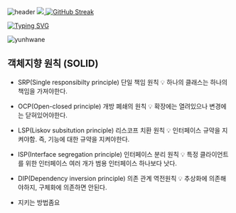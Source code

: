 ![header](https://capsule-render.vercel.app/api?type=waving&color=gradient&height=120&animation=fadeIn&section=footer&text=🚗🚘🚛&fontAlign=70)
<a href="s">
  <img src="https://github-readme-stats.vercel.app/api/top-langs/?username=yunhwane&exclude_repo=dkssud8150.github.io&layout=compact&theme=tokyonight" />
</a>
[![GitHub Streak](https://github-readme-streak-stats.herokuapp.com/?user=yunhwane&theme=tokyonight)](https://git.io/streak-stats)



[![Typing SVG](https://readme-typing-svg.demolab.com?font=Young+Serif&weight=500&size=22&pause=1000&color=1113F7&background=B9FFD400&random=false&width=435&height=80&lines=%F0%9F%90%AF%F0%9F%A4%96%F0%9F%98%80%F0%9F%98%83%F0%9F%98%84%F0%9F%98%81%F0%9F%A5%B5%F0%9F%A4%A2%F0%9F%98%9F)](https://git.io/typing-svg)

<p align="left"> <img src="https://komarev.com/ghpvc/?username=yunhwane&label=Profile%20views&color=0e75b6&style=flat" alt="yunhwane" /> </p>

## 객체지향 원칙 (SOLID)

- SRP(Single responsibilty principle) 단일 책임 원칙
💡 하나의 클래스는 하나의 책임을 가져야한다.
- OCP(Open-closed principle) 개방 폐쇄의 원칙
💡 확장에는 열려있으나 변경에는 닫혀있어야한다.
- LSP(Liskov subsitution principle) 리스코프 치환 원칙
💡 인터페이스 규약을 지켜야함. 즉, 기능에 대한 규약을 지켜야한다.
- ISP(Interface segregation principle) 인터페이스 분리 원칙
💡 특정 클라이언트를 위한 인터페이스 여러 개가 범용 인터페이스 하나보다 낫다.
- DIP(Dependency inversion principle) 의존 관계 역전원칙
💡 추상화에 의존해야하지, 구체화에 의존하면 안된다.

- 지키는 방법좀요 
<!--
**yunhwane/yunhwane** is a ✨ _special_ ✨ repository because its `README.md` (this file) appears on your GitHub profile.

Here are some ideas to get you started:




- 🌱 I’m currently learning ...
- 👯 I’m looking to collaborate on ...
- 🤔 I’m looking for help with ...
- 💬 Ask me about ...
- 📫 How to reach me: ...
- 😄 Pronouns: ...
- ⚡ Fun fact: ...
-->





